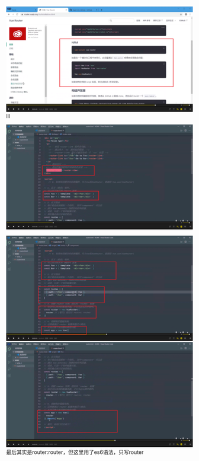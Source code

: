 ![](./img/2022-02-24-10-08-57.png)      
lll

![](./img/2022-02-24-10-11-27.png)      

![](./img/2022-02-24-10-12-42.png)      
![](./img/2022-02-24-10-12-57.png)      
最后其实是router:router，但这里用了es6语法，只写router